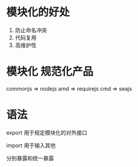 # 模块化的好处

1. 防止命名冲突
2. 代码复用
3. 高维护性

# 模块化 规范化产品
commonjs => nodejs
amd => requirejs
cmd => seajs


# 语法
export 用于规定模块化的对外接口

import 用于输入其他

分别暴露和统一暴露